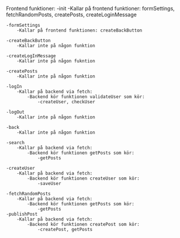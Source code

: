 Frontend funktioner:
	-init
		-Kallar på frontend funktioner: formSettings, fetchRandomPosts, createPosts, createLoginMessage
 
	-formSettings
		-Kallar på frontend funktionen: createBackButton

	-createBackButton
		-Kallar inte på någon funktion

	-createLogInMessage
		-Kallar inte på någon fukntion

	-createPosts
		-Kallar inte på någon funktion

	-logIn
		-Kallar på backend via fetch:
			-Backend kör funktionen validateUser som kör:
				-createUser, checkUser

	-logOut
		-Kallar inte på någon funktion

	-back
		-Kallar inte på någon funktion

	-search
		-Kallar på backend via fetch:
			-Backend kör funktionen getPosts som kör:
				-getPosts

	-createUser
		-Kallar på backend via fetch:
			-Backend kör funktionen createUser som kör:
				-saveUser

	-fetchRandomPosts
		-Kallar på backend via fetch:
			-Backend kör funktionen getPosts som kör:
				-getPosts
	-publishPost
		-Kallar på backend via fetch:
			-Backend kör funktionen createPost som kör:
				-createPost, getPosts